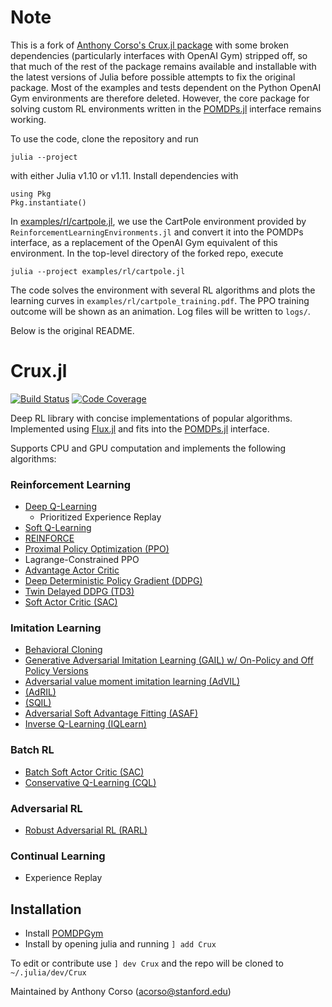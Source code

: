 # Note

This is a fork of [Anthony Corso's Crux.jl package](https://github.com/sisl/Crux.jl) with some broken dependencies (particularly interfaces with OpenAI Gym) stripped off, so that much of the rest of the package remains available and installable with the latest versions of Julia before possible attempts to fix the original package. Most of the examples and tests dependent on the Python OpenAI Gym environments are therefore deleted. However, the core package for solving custom RL environments written in the [POMDPs.jl](https://github.com/JuliaPOMDP/POMDPs.jl) interface remains working.

To use the code, clone the repository and run
```
julia --project
```
with either Julia v1.10 or v1.11. Install dependencies with
```
using Pkg
Pkg.instantiate()
```

In <a href="./examples/rl/cartpole.jl">examples/rl/cartpole.jl</a>, we use the CartPole environment provided by `ReinforcementLearningEnvironments.jl` and convert it into the POMDPs interface, as a replacement of the OpenAI Gym equivalent of this environment. In the top-level directory of the forked repo, execute
```
julia --project examples/rl/cartpole.jl
```
The code solves the environment with several RL algorithms and plots the learning curves in `examples/rl/cartpole_training.pdf`. The PPO training outcome will be shown as an animation. Log files will be written to `logs/`.

Below is the original README.

# Crux.jl

[![Build Status](https://github.com/sisl/Crux.jl/actions/workflows/CI.yml/badge.svg)](https://github.com/sisl/Crux.jl/actions/workflows/CI.yml)
[![Code Coverage](https://codecov.io/gh/sisl/Crux.jl/branch/master/graph/badge.svg)](https://codecov.io/gh/sisl/Crux.jl)

Deep RL library with concise implementations of popular algorithms. Implemented using [Flux.jl](https://github.com/FluxML/Flux.jl) and fits into the [POMDPs.jl](https://github.com/JuliaPOMDP/POMDPs.jl) interface.

Supports CPU and GPU computation and implements the following algorithms:
### Reinforcement Learning
* <a href="./src/model_free/rl/dqn.jl">Deep Q-Learning</a>
  * Prioritized Experience Replay
* <a href="./src/model_free/rl/softq.jl">Soft Q-Learning</a>
* <a href="./src/model_free/rl/reinforce.jl">REINFORCE</a>
* <a href="./src/model_free/rl/ppo.jl">Proximal Policy Optimization (PPO)</a>
* Lagrange-Constrained PPO
* <a href="./src/model_free/rl/a2c.jl">Advantage Actor Critic</a>
* <a href="./src/model_free/rl/ddpg.jl">Deep Deterministic Policy Gradient (DDPG)</a>
* <a href="./src/model_free/rl/td3.jl">Twin Delayed DDPG (TD3)</a>
* <a href="./src/model_free/rl/sac.jl">Soft Actor Critic (SAC)</a>

### Imitation Learning
* <a href="./src/model_free/il/bc.jl"> Behavioral Cloning </a>
* <a href="./src/model_free/il/gail.jl">Generative Adversarial Imitation Learning (GAIL) w/ On-Policy and Off Policy Versions</a>
* <a href="./src/model_free/il/AdVIL.jl">Adversarial value moment imitation learning (AdVIL)</a>
* <a href="./src/model_free/il/AdRIL.jl">(AdRIL)</a>
* <a href="./src/model_free/il/sqil.jl">(SQIL)</a>
* <a href="./src/model_free/il/asaf.jl">Adversarial Soft Advantage Fitting (ASAF)</a>
* <a href="./src/model_free/il/iqlearn.jl">Inverse Q-Learning (IQLearn)</a>

### Batch RL
* <a href="./src/model_free/batch/sac.jl">Batch Soft Actor Critic (SAC)</a>
* <a href="./src/model_free/batch/cql.jl">Conservative Q-Learning (CQL)</a>

### Adversarial RL
* <a href="./src/model_free/adversarial/rarl.jl">Robust Adversarial RL (RARL)</a>

### Continual Learning
* Experience Replay


## Installation

* Install <a href="https://github.com/ancorso/POMDPGym">POMDPGym</a>
* Install by opening julia and running `] add Crux`

To edit or contribute use `] dev Crux` and the repo will be cloned to `~/.julia/dev/Crux`

Maintained by Anthony Corso (acorso@stanford.edu)
